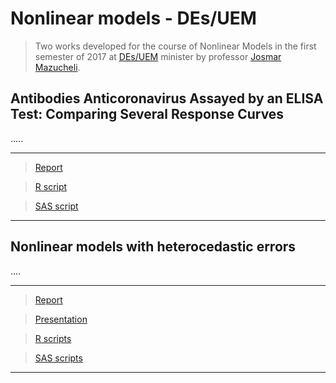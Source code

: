 # Nonlinear models - DEs/UEM #
  
  > Two works developed for the course of Nonlinear Models in the first semester of 2017 at [DEs/UEM](http://www.des.uem.br/) minister by professor [Josmar Mazucheli](http://buscatextual.cnpq.br/buscatextual/visualizacv.do?metodo=apresentar&id=K4799931Y7).

## Antibodies Anticoronavirus Assayed by an ELISA Test: Comparing Several Response Curves
.....


***
> [Report](https://github.com/AndrMenezes/nlm2017/raw/master/docs/work1.pdf)

> [R script](https://github.com/AndrMenezes/nlm2017/blob/master/scripts/R/analise-NLR1.R)

> [SAS script](https://github.com/AndrMenezes/nlm2017/blob/master/scripts/SAS/analise-NLR1.sas)
***


## Nonlinear models with heterocedastic errors
....

***
> [Report](https://github.com/AndrMenezes/nlm2017/raw/master/docs/work2.pdf)

> [Presentation](https://github.com/AndrMenezes/nlm2017/raw/master/docs/presentation2.pdf)

> [R scripts](https://github.com/AndrMenezes/nlm2017/tree/master/scripts/R)

> [SAS scripts](https://github.com/AndrMenezes/nlm2017/tree/master/scripts/SAS)
***



